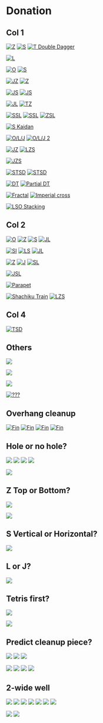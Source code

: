 Donation
=========

Col 1
-------

[![Z](https://fumen-svg-server--eight041.repl.co/?delay=1500&data=v115%40%2BgB8AeF8AeI8AeI8AeI8JeAgWBA6AAAAjgQ4FeAtBe%3FR4DeBtCeQ4DeAtweAAPAA)](https://harddrop.com/fumen/?v115@+gB8AeF8AeI8AeI8AeI8JeAgWBA6AAAAjgQ4FeAtBe?R4DeBtCeQ4DeAtweAAPAA)
[![S](https://fumen-svg-server--eight041.repl.co/?delay=1500&data=v115%40%2BgB8AeF8AeI8AeI8AeI8JeAgWBAzAAAAqgR4GeR45e%3FAAA)](https://harddrop.com/fumen/?v115@+gB8AeF8AeI8AeI8AeI8JeAgWBAzAAAAqgR4GeR45e?AAA)
[![T Double Dagger](https://fumen-svg-server--eight041.repl.co/?delay=1500&data=v115%40%2BgB8AeF8AeI8AeI8AeI8JeAgWTAUoo2AEHxhDs488A%3FQG7xDnI6CAPgQ4IeR4DeBtCeQ4DewwBtAeBtDexwCeBtCew%3FwweAAA)](https://harddrop.com/fumen/?v115@+gB8AeF8AeI8AeI8AeI8JeAgWTAUoo2AEHxhDs488A?QG7xDnI6CAPgQ4IeR4DeBtCeQ4DewwBtAeBtDexwCeBtCew?wweAAA)

[![L](https://fumen-svg-server--eight041.repl.co/?delay=1500&data=v115%40IhC8AeE8AeI8AeI8JeAgWBAsAAAA4gBtCeilCeBtBe%3FglmeAAA)](https://harddrop.com/fumen/?v115@IhC8AeE8AeI8AeI8JeAgWBAsAAAA4gBtCeilCeBtBe?glmeAAA)

[![O](https://fumen-svg-server--eight041.repl.co/?delay=1500&data=v115%40%2FgB8AeE8AeI8AeI8AeI8JeAgWBAvAAAAigAtHeBtFe%3FRpAtGeRpveAAA)](https://harddrop.com/fumen/?v115@/gB8AeE8AeI8AeI8AeI8JeAgWBAvAAAAigAtHeBtFe?RpAtGeRpveAAA)
[![S](https://fumen-svg-server--eight041.repl.co/?delay=1500&data=v115%40%2FgB8AeE8AeI8AeI8AeI8JeAgWBAzAAAAugBtDeR4Ce%3FBtBeR4veAAPAA)](https://harddrop.com/fumen/?v115@/gB8AeE8AeI8AeI8AeI8JeAgWBAzAAAAugBtDeR4Ce?BtBeR4veAAPAA)

[![JZ](https://fumen-svg-server--eight041.repl.co/?delay=1500&data=v115%40BhF8AeI8AeI8AeI8JeAgWCAqXBAAhgAtHeBtGeg0At%3FHei0ueAAA)](https://harddrop.com/fumen/?v115@BhF8AeI8AeI8AeI8JeAgWCAqXBAAhgAtHeBtGeg0At?Hei0ueAAA)
[![Z](https://fumen-svg-server--eight041.repl.co/?delay=1500&data=v115%40BhF8AeI8AeI8AeI8JeAgWBA6AAAAjgQ4IeR4DeBtCe%3FQ4EeBtueAAPAA)](https://harddrop.com/fumen/?v115@BhF8AeI8AeI8AeI8JeAgWBA6AAAAjgQ4IeR4DeBtCe?Q4EeBtueAAPAA)

[![JS](https://fumen-svg-server--eight041.repl.co/?delay=1500&data=v115%40wgB8DeB8CeB8CeC8AeC8BeH8BeH8BeH8JeAgWCAKNB%3FAArgR4Feg0R4Gei0ueAAA)](https://harddrop.com/fumen/?v115@wgB8DeB8CeB8CeC8AeC8BeH8BeH8BeH8JeAgWCAKNB?AArgR4Feg0R4Gei0ueAAA)
[![JS](https://fumen-svg-server--eight041.repl.co/?delay=1500&data=v115%405gD8CeA8AeE8BeH8BeH8BeH8JeAgWCAKNBAArgR4Fe%3Fg0R4Gei0ueAAA)](https://harddrop.com/fumen/?v115@5gD8CeA8AeE8BeH8BeH8BeH8JeAgWCAKNBAArgR4Fe?g0R4Gei0ueAAA)

[![JL](https://fumen-svg-server--eight041.repl.co/?delay=1500&data=v115%40lgD8CeA8CeC8CeB8AeD8AeA8AeG8AeI8AeI8AeI8Je%3FAgWCAqCBAAhgglGeilGei0Ieg0ueAAA)](https://harddrop.com/fumen/?v115@lgD8CeA8CeC8CeB8AeD8AeA8AeG8AeI8AeI8AeI8Je?AgWCAqCBAAhgglGeilGei0Ieg0ueAAA)
[![TZ](https://fumen-svg-server--eight041.repl.co/?delay=1500&data=v115%40lgD8CeA8CeC8CeB8AeD8AeA8AeG8AeI8AeI8AeI8Je%3FAgWCA0XBAAggAtHeBtwwGeAtxwIewwueAAPAA)](https://harddrop.com/fumen/?v115@lgD8CeA8CeC8CeB8AeD8AeA8AeG8AeI8AeI8AeI8Je?AgWCA0XBAAggAtHeBtwwGeAtxwIewwueAAPAA)

[![SSL](https://fumen-svg-server--eight041.repl.co/?delay=1500&data=v115%404gE8BeA8AeF8AeI8AeI8AeI8JeAgWDATNkBAggilFe%3FQ4glQ4GeT4GeQ4AeQ4teAAA)](https://harddrop.com/fumen/?v115@4gE8BeA8AeF8AeI8AeI8AeI8JeAgWDATNkBAggilFe?Q4glQ4GeT4GeQ4AeQ4teAAA)
[![SSL](https://fumen-svg-server--eight041.repl.co/?delay=1500&data=v115%404gE8BeA8BeE8AeI8AeI8AeI8JeAgWDATNkBAggilFe%3FQ4glQ4GeT4GeQ4AeQ4teAAA)](https://harddrop.com/fumen/?v115@4gE8BeA8BeE8AeI8AeI8AeI8JeAgWDATNkBAggilFe?Q4glQ4GeT4GeQ4AeQ4teAAA)
[![ZSL](https://fumen-svg-server--eight041.repl.co/?delay=1500&data=v115%404gE8BeA8BeE8AeI8AeI8AeI8JeAgWDAaNkBAWgglIe%3FglHeQ4hlGeR4BtGeQ4AeBtseAAPAA)](https://harddrop.com/fumen/?v115@4gE8BeA8BeE8AeI8AeI8AeI8JeAgWDAaNkBAWgglIe?glHeQ4hlGeR4BtGeQ4AeBtseAAPAA)

[![S Kaidan](https://fumen-svg-server--eight041.repl.co/?delay=1500&data=v115%402gE8DeG8BeI8AeI8AeI8JeAgWKAToo2ALyFoDB2BAA%3FigBtEeQ4CeBtBeRpR4FeRpAeQ4veAAPAA)](https://harddrop.com/fumen/?v115@2gE8DeG8BeI8AeI8AeI8JeAgWKAToo2ALyFoDB2BAA?igBtEeQ4CeBtBeRpR4FeRpAeQ4veAAPAA)

[![O/L/J](https://fumen-svg-server--eight041.repl.co/?delay=1500&data=v115%40AhA8AeE8AeI8AeI8AeI8JeAgWFAPXL0AqAAAAqghlB%3FeBtCeRpglCeBtBeRpglueAAPAAqgxwGeBtHeRaveAAAqgBP%3FGeQaAPwhGeCtueAAAkgQ4EewhQpBeRpCegWwhQpCeQpAPBe%3FgWweAAAggglIegWgHGeglgWAPGeglweAAAggAtIeAtIeAtH%3FeCPueAAA)](https://harddrop.com/fumen/?v115@AhA8AeE8AeI8AeI8AeI8JeAgWFAPXL0AqAAAAqghlB?eBtCeRpglCeBtBeRpglueAAPAAqgxwGeBtHeRaveAAAqgBP?GeQaAPwhGeCtueAAAkgQ4EewhQpBeRpCegWwhQpCeQpAPBe?gWweAAAggglIegWgHGeglgWAPGeglweAAAggAtIeAtIeAtH?eCPueAAA)
[![O/L/J 2](https://fumen-svg-server--eight041.repl.co/?delay=1500&data=v115%402gA8AeE8CeG8AeI8AeI8AeI8JeAgWJAPXL0AKoo2AS%3FAAAAkgBtCeilCeBtBeglRpHeRpueAAApgwwIewwAtQaHeAt%3FQaueAAApgAPwhAtGeBPAtHeQaAtueAAAagQ4IeRpCeRpDeQ%3FpAPBexhIehWueAAAhgglGeCPGehlIeAPglueAAA)](https://harddrop.com/fumen/?v115@2gA8AeE8CeG8AeI8AeI8AeI8JeAgWJAPXL0AKoo2AS?AAAAkgBtCeilCeBtBeglRpHeRpueAAApgwwIewwAtQaHeAt?QaueAAApgAPwhAtGeBPAtHeQaAtueAAAagQ4IeRpCeRpDeQ?pAPBexhIehWueAAAhgglGeCPGehlIeAPglueAAA)

[![JZ](https://fumen-svg-server--eight041.repl.co/?delay=1500&data=v115%40kgE8DeF8DeF8DeF8AeI8AeI8AeI8JeAgWCAqXBAAWg%3FAtHeBtHeAth0Heg0Ieg0veAAA)](https://harddrop.com/fumen/?v115@kgE8DeF8DeF8DeF8AeI8AeI8AeI8JeAgWCAqXBAAWg?AtHeBtHeAth0Heg0Ieg0veAAA)
[![LZS](https://fumen-svg-server--eight041.repl.co/?delay=1500&data=v115%40kgE8DeF8DeF8DeF8AeI8AeI8AeI8JeAgWDAsH0BAWg%3FAtHeBtHeAtglIeglIehlueAAArgQ4IeR4IeQ4teAAA)](https://harddrop.com/fumen/?v115@kgE8DeF8DeF8DeF8AeI8AeI8AeI8JeAgWDAsH0BAWg?AtHeBtHeAtglIeglIehlueAAArgQ4IeR4IeQ4teAAA)

[![JZS](https://fumen-svg-server--eight041.repl.co/?delay=1500&data=v115%40wgC8DeA8AeD8DeF8AeI8AeI8AeI8JeAgWDAqH0BAgg%3FAtAeR4EeBtR4FeAti0Ieg0teAAA)](https://harddrop.com/fumen/?v115@wgC8DeA8AeD8DeF8AeI8AeI8AeI8JeAgWDAqH0BAgg?AtAeR4EeBtR4FeAti0Ieg0teAAA)

[![STSD](https://fumen-svg-server--eight041.repl.co/?delay=1500&data=v115%40DhD8AeI8AeI8AeI8JeAgWEAz%2BT7BagBtIeBtBeilR4%3FAeRpBeglg0R4BeRpCei0teAAPAA)](https://harddrop.com/fumen/?v115@DhD8AeI8AeI8AeI8JeAgWEAz+T7BagBtIeBtBeilR4?AeRpBeglg0R4BeRpCei0teAAPAA)
[![STSD](https://fumen-svg-server--eight041.repl.co/?delay=1500&data=v115%400gA8IeA8BeF8AeI8AeI8AeI8JeAgWEAz%2BT7BYgBtIe%3FBtDeilAeRpDeglCeRp1eAAA)](https://harddrop.com/fumen/?v115@0gA8IeA8BeF8AeI8AeI8AeI8JeAgWEAz+T7BYgBtIe?BtDeilAeRpDeglCeRp1eAAA)

[![DT](https://fumen-svg-server--eight041.repl.co/?delay=1500&data=v115%402gG8CeG8AeI8AeI8AeI8JeAgWCAkOBAADghlIeglFe%3Fh0AeglFeg0BeBtEeg0CeBtDeRpHeRpveAAA)](https://harddrop.com/fumen/?v115@2gG8CeG8AeI8AeI8AeI8JeAgWCAkOBAADghlIeglFe?h0AeglFeg0BeBtEeg0CeBtDeRpHeRpveAAA)
[![Partial DT](https://fumen-svg-server--eight041.repl.co/?delay=1500&data=v115%403gF8DeF8AeI8AeI8AeI8JeAgWMAQCaeEpikTASYxwC%3FEghlIeglFeR4AeglEeR4BeBtDeh0CeBtCeg0RpGeg0RpueA%3FAApgxSHewSAeQaGeAPRaueAAApgQaAtHeQaAtwwIewwueAA%3FApgglwSHeAtxSGeBtQaueAAA)](https://harddrop.com/fumen/?v115@3gF8DeF8AeI8AeI8AeI8JeAgWMAQCaeEpikTASYxwC?EghlIeglFeR4AeglEeR4BeBtDeh0CeBtCeg0RpGeg0RpueA?AApgxSHewSAeQaGeAPRaueAAApgQaAtHeQaAtwwIewwueAA?ApgglwSHeAtxSGeBtQaueAAA)

[![Fractal](https://fumen-svg-server--eight041.repl.co/?delay=1500&data=v115%40kgE8DeF8EeH8AeF8AeI8AeI8AeI8JeAgWHAmLckD0i%3FsCA9giWIegWkeAAAPgRpEeAtBeRpDeBtHeAtR4GeR45eAAA%3FWggWHehWHegWRLGeRL5eAAA)](https://harddrop.com/fumen/?v115@kgE8DeF8EeH8AeF8AeI8AeI8AeI8JeAgWHAmLckD0i?sCA9giWIegWkeAAAPgRpEeAtBeRpDeBtHeAtR4GeR45eAAA?WggWHehWHegWRLGeRL5eAAA)
[![Imperial cross](https://fumen-svg-server--eight041.repl.co/?delay=1500&data=v115%40cgC8GeC8EeE8FeD8EeE8AeI8AeI8AeI8JeAgWQAJ0t%3FrDy%2BzCEFbsiDynEbErgglGeRpglGeRphlteAAANgBtHeQ4B%3FtEeRpR4FeRpAeQ4BfAAAfghlHehlQpGehlQpGehWRateAAA%3F)](https://harddrop.com/fumen/?v115@cgC8GeC8EeE8FeD8EeE8AeI8AeI8AeI8JeAgWQAJ0t?rDy+zCEFbsiDynEbErgglGeRpglGeRphlteAAANgBtHeQ4B?tEeRpR4FeRpAeQ4BfAAAfghlHehlQpGehlQpGehWRateAAA?)

[![LSO Stacking](https://fumen-svg-server--eight041.repl.co/?data=v115%40RhE8EeF8NeAgWOAM9iSASITdEhVC5DurBAAvhDSyQA%3FAfoBdsfFsfEhwDIexDAeEABeQ4wDgWFAAexwgWJeAAAvhAT%3FoBHhE8EeF8DeF8NeAAAvhESjBdnfFnBAAAfjBHhE8EeF8Xe%3FAAAvhEdnfFnBAAAbjBfsB9gE8EeE8EeE8YeAAAvhDSeBdif%3FFiBAAA9gE8EeF8heAAA)](https://harddrop.com/fumen/?v115@RhE8EeF8NeAgWOAM9iSASITdEhVC5DurBAAvhDSyQA?AfoBdsfFsfEhwDIexDAeEABeQ4wDgWFAAexwgWJeAAAvhAT?oBHhE8EeF8DeF8NeAAAvhESjBdnfFnBAAAfjBHhE8EeF8Xe?AAAvhEdnfFnBAAAbjBfsB9gE8EeE8EeE8YeAAAvhDSeBdif?FiBAAA9gE8EeF8heAAA)

Col 2
------

[![O](https://fumen-svg-server--eight041.repl.co/?delay=1500&data=v115%401gA8AeG8AeI8AeI8AeI8AeH8JeAgWBAvAAAAjgBtDe%3FRpCeBtCeRp5eAAA)](https://harddrop.com/fumen/?v115@1gA8AeG8AeI8AeI8AeI8AeH8JeAgWBAvAAAAjgBtDe?RpCeBtCeRp5eAAA)
[![Z](https://fumen-svg-server--eight041.repl.co/?delay=1500&data=v115%401gA8AeF8BeI8AeI8AeI8AeH8JeAgWBA6AAAALgwhIe%3FwhCeQ4EewhCeR4DewhAtCeQ4DeBtHeAtweAAA)](https://harddrop.com/fumen/?v115@1gA8AeF8BeI8AeI8AeI8AeH8JeAgWBA6AAAALgwhIe?whCeQ4EewhCeR4DewhAtCeQ4DeBtHeAtweAAA)
[![S](https://fumen-svg-server--eight041.repl.co/?delay=1500&data=v115%409gA8AeA8AeG8AeI8AeI8AeH8JeAgWBAzAAAApgQ4Ce%3FBtDeR4CeBtDeQ4veAAA)](https://harddrop.com/fumen/?v115@9gA8AeA8AeG8AeI8AeI8AeH8JeAgWBAzAAAApgQ4Ce?BtDeR4CeBtDeQ4veAAA)
[![JL](https://fumen-svg-server--eight041.repl.co/?delay=1500&data=v115%40%2FgA8AeF8BeH8BeI8AeH8JeAgWCAqCBAAfgglIeglCe%3FBtDehlCeBtCeh0Heg0Ieg0ceAAA)](https://harddrop.com/fumen/?v115@/gA8AeF8BeH8BeI8AeH8JeAgWCAqCBAAfgglIeglCe?BtDehlCeBtCeh0Heg0Ieg0ceAAA)

[![SI](https://fumen-svg-server--eight041.repl.co/?delay=1500&data=v115%40%2FgB8AeF8AeI8AeI8AeH8JeAgWCAT%2BAAAVgwhIewhIe%3FwhDeBtCewhR4CeBtBeR4veAAPAA)](https://harddrop.com/fumen/?v115@/gB8AeF8AeI8AeI8AeH8JeAgWCAT+AAAVgwhIewhIe?whDeBtCewhR4CeBtBeR4veAAPAA)
[![LS](https://fumen-svg-server--eight041.repl.co/?delay=1500&data=v115%40%2FgB8AeF8AeI8AeI8AeH8JeAgWCAMNBAApgglAeR4Fe%3FglR4GehlveAAPAA)](https://harddrop.com/fumen/?v115@/gB8AeF8AeI8AeI8AeH8JeAgWCAMNBAApgglAeR4Fe?glR4GehlveAAPAA)
[![JL](https://fumen-svg-server--eight041.repl.co/?delay=1500&data=v115%40AhA8AeF8BeH8AeI8AeH8JeAgWCAqCBAArgglBeBtCe%3FilCeBtBei0Ieg0keAAArggWBeBPCeiWCeBPBeiHGeAAAegl%3FkeAAApgg0DeBtCei0CeBtBeilGeglmeAAA)](https://harddrop.com/fumen/?v115@AhA8AeF8BeH8AeI8AeH8JeAgWCAqCBAArgglBeBtCe?ilCeBtBei0Ieg0keAAArggWBeBPCeiWCeBPBeiHGeAAAegl?keAAApgg0DeBtCei0CeBtBeilGeglmeAAA)

[![Z](https://fumen-svg-server--eight041.repl.co/?delay=1500&data=v115%409gA8BeB8AeE8AeI8AeI8AeH8JeAgWBA6AAAAsgR4Ee%3FBtR4GeBtueAAPAArgQpAPwDGeBP3eAAAhgglIeQawSHeRa3%3FeAAAhggWg0HegWg0HeBt3eAAAhgg0AeAtGeg0gWAtHegW3e%3FAAA)](https://harddrop.com/fumen/?v115@9gA8BeB8AeE8AeI8AeI8AeH8JeAgWBA6AAAAsgR4Ee?BtR4GeBtueAAPAArgQpAPwDGeBP3eAAAhgglIeQawSHeRa3?eAAAhggWg0HegWg0HeBt3eAAAhgg0AeAtGeg0gWAtHegW3e?AAA)
[![J](https://fumen-svg-server--eight041.repl.co/?delay=1500&data=v115%409gA8BeB8AeE8AeI8AeI8AeH8JeAgWBAqAAAAjgAtHe%3FBtEei0AtHeg0ueAAA)](https://harddrop.com/fumen/?v115@9gA8BeB8AeE8AeI8AeI8AeH8JeAgWBAqAAAAjgAtHe?BtEei0AtHeg0ueAAA)
[![SL](https://fumen-svg-server--eight041.repl.co/?delay=1500&data=v115%409gA8BeB8AeE8AeI8AeI8AeH8JeAgWCAzCBAAfgglIe%3FglEeBtBehlR4CeBtBeR4ueAAA)](https://harddrop.com/fumen/?v115@9gA8BeB8AeE8AeI8AeI8AeH8JeAgWCAzCBAAfgglIe?glEeBtBehlR4CeBtBeR4ueAAA)

[![JSL](https://fumen-svg-server--eight041.repl.co/?delay=1500&data=v115%40ugE8EeE8CeA8AeF8AeI8AeI8AeH8JeAgWDAKNkBAVg%3FglCeBtDeglDeBtCehlR4Feg0R4Gei0ueAAA)](https://harddrop.com/fumen/?v115@ugE8EeE8CeA8AeF8AeI8AeI8AeH8JeAgWDAKNkBAVg?glCeBtDeglDeBtCehlR4Feg0R4Gei0ueAAA)

[![Parapet](https://fumen-svg-server--eight041.repl.co/?delay=1500&data=v115%402gH8AeI8AeI8AeI8AeH8JeAgWHAQCSeDwo%2BCAfgglB%3FeBtEeglCeBtDehl5eAAA)](https://harddrop.com/fumen/?v115@2gH8AeI8AeI8AeI8AeH8JeAgWHAQCSeDwo+CAfgglB?eBtEeglCeBtDehl5eAAA)

[![Shachiku Train](https://fumen-svg-server--eight041.repl.co/?delay=1500&data=v115%403gF8DeG8AeI8AeI8AeH8JeAgWQAz8bkDoeihEFbEwC%3Fyy1JEZgQ4IeR4Deh0CeQ4Deg0BtGeg0AeBtteAAA)](https://harddrop.com/fumen/?v115@3gF8DeG8AeI8AeI8AeH8JeAgWQAz8bkDoeihEFbEwC?yy1JEZgQ4IeR4Deh0CeQ4Deg0BtGeg0AeBtteAAA)
[![LZS](https://fumen-svg-server--eight041.repl.co/?delay=1500&data=v115%40ChF8AeI8AeI8AeH8JeAgWDAsH0BAkgQ4DeglDeR4Ce%3FglBtCeQ4CehlBtteAAA)](https://harddrop.com/fumen/?v115@ChF8AeI8AeI8AeH8JeAgWDAsH0BAkgQ4DeglDeR4Ce?glBtCeQ4CehlBtteAAA)

Col 4
-----

[![TSD](https://fumen-svg-server--eight041.repl.co/?data=v115%40EhB8IeB8DeB8AeC8DeF8JeAgWDAUNSBA9gilGeglAt%3FHeBtHeAtSeAAPAABhglGeilGeR4GeR4QeAAA)](https://harddrop.com/fumen/?v115@EhB8IeB8DeB8AeC8DeF8JeAgWDAUNSBA9gilGeglAt?HeBtHeAtSeAAPAABhglGeilGeR4GeR4QeAAA)

Others
------

[![](https://fumen-svg-server--eight041.repl.co/?delay=1500&data=v115%40DhB8IeB8BeA8BeA8AeD8AeA8BeF8JeAgHHhilAtFeg%3FlAeBtHeAtQeAAA)](https://harddrop.com/fumen/?v115@DhB8IeB8BeA8BeA8AeD8AeA8BeF8JeAgHHhilAtFeg?lAeBtHeAtQeAAA)

[![](https://fumen-svg-server--eight041.repl.co/?delay=1500&data=v115%409gC8GeB8HeB8BeB8DeA8CeB8NeAgHBhglBeB8CeilC%3FeB8BeR4CeC8AeR4DeC8JeAAA)](https://harddrop.com/fumen/?v115@9gC8GeB8HeB8BeB8DeA8CeB8NeAgHBhglBeB8CeilC?eB8BeR4CeC8AeR4DeC8JeAAA)

[![](https://fumen-svg-server--eight041.repl.co/?delay=1500&data=v115%40HhB8HeC8GeD8PeAgH%2BgBtBeR4EeBtR4CeAtCezhAeB%3FtHeAtKeAAA)](https://harddrop.com/fumen/?v115@HhB8HeC8GeD8PeAgH+gBtBeR4EeBtR4CeAtCezhAeB?tHeAtKeAAA)

[![???](https://fumen-svg-server--eight041.repl.co/?delay=1500&data=v115%406gC8FeD8EeE8CeI8AeG8JeAgWJAl8NSATJUABmAAAA%3FugilGeglDeQ4BtywDeR4BtwwFeQ4beAAAvhAAAAggAtEeRp%3FwhBtEeRpwhAtywR4i0whh0wwR4Ceg0whg0Ieg0ceAAAvhAA%3FAAMgR4GeR4Heh0AeBtEeg0CeBtzhg0BejlGeglAeglGeglA%3FeglgeAAA)](https://harddrop.com/fumen/?v115@6gC8FeD8EeE8CeI8AeG8JeAgWJAl8NSATJUABmAAAA?ugilGeglDeQ4BtywDeR4BtwwFeQ4beAAAvhAAAAggAtEeRp?whBtEeRpwhAtywR4i0whh0wwR4Ceg0whg0Ieg0ceAAAvhAA?AAMgR4GeR4Heh0AeBtEeg0CeBtzhg0BejlGeglAeglGeglA?eglgeAAA)

Overhang cleanup
----------------

[![Fin](https://fumen-svg-server--eight041.repl.co/?data=v115%40zgE8BeH8DeF8DeH8BeI8AeA8JeAgWDAGOxCAvhEdif%3FFiflifdtBAAA)](https://harddrop.com/fumen/?v115@zgE8BeH8DeF8DeH8BeI8AeA8JeAgWDAGOxCAvhEdif?FiflifdtBAAA)
[![Fin](https://fumen-svg-server--eight041.repl.co/?delay=1500&data=v115%40HhE8BeH8DeF8CeB8JeAgWDAGOxCA3gR4BeRpCeR4Ce%3FRpEeglIeglIehlMeAAA)](https://harddrop.com/fumen/?v115@HhE8BeH8DeF8CeB8JeAgWDAGOxCA3gR4BeRpCeR4Ce?RpEeglIeglIehlMeAAA)
[![Fin](https://fumen-svg-server--eight041.repl.co/?delay=1500&data=v115%40HhE8BeH8DeF8CeB8JeAgWDAGOxCA2gR4DeglBeR4Ce%3FilFeg0Ieg0Heh0MeAAA)](https://harddrop.com/fumen/?v115@HhE8BeH8DeF8CeB8JeAgWDAGOxCA2gR4DeglBeR4Ce?ilFeg0Ieg0Heh0MeAAA)
[![Fin](https://fumen-svg-server--eight041.repl.co/?delay=1500&data=v115%40HhE8BeH8DeF8CeB8JeAgWDAGOxCA2gR4DeglBeR4Ce%3FilFeAtHeBtHeAtNeAAA)](https://harddrop.com/fumen/?v115@HhE8BeH8DeF8CeB8JeAgWDAGOxCA2gR4DeglBeR4Ce?ilFeAtHeBtHeAtNeAAA)

Hole or no hole?
----------------

[![](https://fumen-svg-server--eight041.repl.co/?data=v115%40xgB8GeC8DeA8BeH8CeH8AeI8AeC8JeAgHvhLXbB%2BPB%3FdnfFnBAAA%2FmB8YBCgBJfBdifFiBAAA)](https://harddrop.com/fumen/?v115@xgB8GeC8DeA8BeH8CeH8AeI8AeC8JeAgHvhLXbB+PB?dnfFnBAAA/mB8YBCgBJfBdifFiBAAA)
[![](https://fumen-svg-server--eight041.repl.co/?data=v115%40jgA8EeE8EeF8AeI8AeI8AeI8AeI8AeC8JeAgHvhIcM%3FBfUB6UBFYBAAADVB2QBkGBvXB)](https://harddrop.com/fumen/?v115@jgA8EeE8EeF8AeI8AeI8AeI8AeI8AeC8JeAgHvhIcM?BfUB6UBFYBAAADVB2QBkGBvXB)
[![](https://fumen-svg-server--eight041.repl.co/?data=v115%40WgA8HeB8BeA8AeC8AeA8CeH8AeI8AeI8AeI8AeI8Ae%3FG8JeAgHvhGjIBFWBAAAOQBsWBqTBvUB)](https://harddrop.com/fumen/?v115@WgA8HeB8BeA8AeC8AeA8CeH8AeI8AeI8AeI8AeI8Ae?G8JeAgHvhGjIBFWBAAAOQBsWBqTBvUB)
[![](https://fumen-svg-server--eight041.repl.co/?data=v115%40pgC8GeC8EeF8AeB8AeF8AeI8AeI8AeE8JeAgHvhIvd%3FBEUBGRBFcBAAAGZBscBJQBHRB)](https://harddrop.com/fumen/?v115@pgC8GeC8EeF8AeB8AeF8AeI8AeI8AeE8JeAgHvhIvd?BEUBGRBFcBAAAGZBscBJQBHRB)

[![](https://fumen-svg-server--eight041.repl.co/?delay=1500&data=v115%40%2BgglQ4CeE8glR4AeF8hlQ4AeI8AeE8JeAgH9gglUeg%3FWaeAAA)](https://harddrop.com/fumen/?v115@+gglQ4CeE8glR4AeF8hlQ4AeI8AeE8JeAgH9gglUeg?WaeAAA)

Z Top or Bottom?
------------------

[![](https://fumen-svg-server--eight041.repl.co/?delay=1500&data=v115%40XgB8FeC8CeAtCeD8AeBtCeE8AtCeH8AeI8AeI8AeI8%3FAeB8JeAgHUgwhIewhCeywAeRpwhDewwBeRpwhFeywHewwpe%3FAAeUgQaIeQaGeRpwwGeBtwwFehlQLHeAPIewhIewhIewhLe%3FAAewgBPGewDAPQpyeAAA)](https://harddrop.com/fumen/?v115@XgB8FeC8CeAtCeD8AeBtCeE8AtCeH8AeI8AeI8AeI8?AeB8JeAgHUgwhIewhCeywAeRpwhDewwBeRpwhFeywHewwpe?AAeUgQaIeQaGeRpwwGeBtwwFehlQLHeAPIewhIewhIewhLe?AAewgBPGewDAPQpyeAAA)

[![](https://fumen-svg-server--eight041.repl.co/?delay=1500&data=v115%40fgC8GeD8BeR4BeD8AeR4CeH8AeI8AeI8AeI8AeA8Je%3FAgHkgAtHeBtHeAtBeywHewwoeAAebgR4EeBtQpQ4ywHewwg%3FlDeAPBeySHeAPIewhIewhIewhKeAAA)](https://harddrop.com/fumen/?v115@fgC8GeD8BeR4BeD8AeR4CeH8AeI8AeI8AeI8AeA8Je?AgHkgAtHeBtHeAtBeywHewwoeAAebgR4EeBtQpQ4ywHewwg?lDeAPBeySHeAPIewhIewhIewhKeAAA)

S Vertical or Horizontal?
---------------------------

[![](https://fumen-svg-server--eight041.repl.co/?delay=1500&data=v115%40xgB8HeB8HeC8CeAtCeD8AeBtBeE8AeAtB8AeC8JeAg%3FHMhQ4IeR4IeQ4MeAAAAhi0IeQaR4RewDMeAAApgglBeBtEe%3FglCeBtRpBehlDeRppeAAA)](https://harddrop.com/fumen/?v115@xgB8HeB8HeC8CeAtCeD8AeBtBeE8AeAtB8AeC8JeAg?HMhQ4IeR4IeQ4MeAAAAhi0IeQaR4RewDMeAAApgglBeBtEe?glCeBtRpBehlDeRppeAAA)

L or J?
--------

[![](https://fumen-svg-server--eight041.repl.co/?delay=1500&data=v115%40ugR4CeD8R4CeE8ilAeF8glA8CeH8AeI8AeB8JeAgHB%3FhCtGegWAeg0geAAA)](https://harddrop.com/fumen/?v115@ugR4CeD8R4CeE8ilAeF8glA8CeH8AeI8AeB8JeAgHB?hCtGegWAeg0geAAA)

Tetris first?
-------------

[![](https://fumen-svg-server--eight041.repl.co/?delay=1500&data=v115%40dgC8BeA8EeF8CeG8AeI8AeI8AeJ8AeF8AeF8JeAgHN%3Fgg0Ieg0Heh0AeBtywFeBtww9eAAAtfwhIewhHeg0whCeR4C%3Feg0whBtR4ywh0DtRpwwg0C8AtgWA8RpAeg0AeC8glB8whh0%3FGewhIewhIewhheAAA)](https://harddrop.com/fumen/?v115@dgC8BeA8EeF8CeG8AeI8AeI8AeJ8AeF8AeF8JeAgHN?gg0Ieg0Heh0AeBtywFeBtww9eAAAtfwhIewhHeg0whCeR4C?eg0whBtR4ywh0DtRpwwg0C8AtgWA8RpAeg0AeC8glB8whh0?GewhIewhIewhheAAA)

[![](https://fumen-svg-server--eight041.repl.co/?delay=1500&data=v115%40LgA8IeA8IeB8EeE8DeE8CeH8AeI8AeI8AeI8AeG8Je%3FAglkgR4GeR4EeywHewwueAAebgR4PexD%2FeAAeigg0Hewhi0%3FZewhIewhIewhQeAAe)](https://harddrop.com/fumen/?v115@LgA8IeA8IeB8EeE8DeE8CeH8AeI8AeI8AeI8AeG8Je?AglkgR4GeR4EeywHewwueAAebgR4PexD/eAAeigg0Hewhi0?ZewhIewhIewhQeAAe)

Predict cleanup piece?
----------------------

[![](https://fumen-svg-server--eight041.repl.co/?data=v115%40ngB8GeD8FeH8AeH8BeI8AeG8AeF8JeAgH)](https://harddrop.com/fumen/?v115@ngB8GeD8FeH8AeH8BeI8AeG8AeF8JeAgH)
[![](https://fumen-svg-server--eight041.repl.co/?data=v115%40kgQ4BeB8EeR4D8EeQ4H8wwH8xwI8wwG8AeF8JeAgH)](https://harddrop.com/fumen/?v115@kgQ4BeB8EeR4D8EeQ4H8wwH8xwI8wwG8AeF8JeAgH)
[![](https://fumen-svg-server--eight041.repl.co/?data=v115%40fgi0AeglQ4BeB8Btg0AeglR4D8BtAehlQ4H8wwH8xw%3FI8wwG8AeF8JeAgH)](https://harddrop.com/fumen/?v115@fgi0AeglQ4BeB8Btg0AeglR4D8BtAehlQ4H8wwH8xw?I8wwG8AeF8JeAgH)

[![](https://fumen-svg-server--eight041.repl.co/?data=v115%40ngB8GeD8FeH8AeH8BeI8AeG8AeF8JeAgH)](https://harddrop.com/fumen/?v115@ngB8GeD8FeH8AeH8BeI8AeG8AeF8JeAgH)
[![](https://fumen-svg-server--eight041.repl.co/?data=v115%40lgR4B8EeR4D8FeH8wwH8xwI8wwG8AeF8JeAgH)](https://harddrop.com/fumen/?v115@lgR4B8EeR4D8FeH8wwH8xwI8wwG8AeF8JeAgH)
[![](https://fumen-svg-server--eight041.repl.co/?data=v115%40CgR4GeR4HeRpglBezhAeRpglywR4B8BthlwwR4D8Bt%3FDeH8wwH8xwI8wwG8AeF8JeAgH)](https://harddrop.com/fumen/?v115@CgR4GeR4HeRpglBezhAeRpglywR4B8BthlwwR4D8Bt?DeH8wwH8xwI8wwG8AeF8JeAgH)
[![](https://fumen-svg-server--eight041.repl.co/?data=v115%40CgR4GeR4HeRpglAeg0zhAeRpglywR4B8BthlwwR4D8%3FBtAei0H8wwH8xwI8wwG8AeF8JeAgH)](https://harddrop.com/fumen/?v115@CgR4GeR4HeRpglAeg0zhAeRpglywR4B8BthlwwR4D8?BtAei0H8wwH8xwI8wwG8AeF8JeAgH)

2-wide well
-----------

[![](https://fumen-svg-server--eight041.repl.co/?data=v115%409gB8HeA8IeB8AeC8BeD8AeC8BeB8JeAgH)](https://harddrop.com/fumen/?v115@9gB8HeA8IeB8AeC8BeD8AeC8BeB8JeAgH)
[![](https://fumen-svg-server--eight041.repl.co/?data=v115%409gB8HeA8Cei0ilB8AeC8g0glD8AeC8BeB8JeAgH)](https://harddrop.com/fumen/?v115@9gB8HeA8Cei0ilB8AeC8g0glD8AeC8BeB8JeAgH)
[![](https://fumen-svg-server--eight041.repl.co/?data=v115%407ghlB8FeAtglA8Cei0BtglB8AeC8g0AtD8AeC8BeB8%3FJeAgH)](https://harddrop.com/fumen/?v115@7ghlB8FeAtglA8Cei0BtglB8AeC8g0AtD8AeC8BeB8?JeAgH)
[![](https://fumen-svg-server--eight041.repl.co/?data=v115%407gglAeB8Beg0CeglAeA8Cei0AthlB8AeC8BtD8AeC8%3FAtAeB8JeAgH)](https://harddrop.com/fumen/?v115@7gglAeB8Beg0CeglAeA8Cei0AthlB8AeC8BtD8AeC8?AtAeB8JeAgH)
[![](https://fumen-svg-server--eight041.repl.co/?data=v115%403gh0DeB8Beg0DeglA8Ceg0BtilB8AeC8BtD8AeC8Be%3FB8JeAgH)](https://harddrop.com/fumen/?v115@3gh0DeB8Beg0DeglA8Ceg0BtilB8AeC8BtD8AeC8Be?B8JeAgH)
[![](https://fumen-svg-server--eight041.repl.co/?data=v115%404gAtDeB8BeBtDeA8CeAtklB8AeC8hlD8AeC8glAeB8%3FJeAgH)](https://harddrop.com/fumen/?v115@4gAtDeB8BeBtDeA8CeAtklB8AeC8hlD8AeC8glAeB8?JeAgH)
[![](https://fumen-svg-server--eight041.repl.co/?data=v115%403gh0BehlB8Beg0Q4BeAtglA8Ceg0R4BtglB8AeC8Q4%3FAtD8AeC8BeB8JeAgH)](https://harddrop.com/fumen/?v115@3gh0BehlB8Beg0Q4BeAtglA8Ceg0R4BtglB8AeC8Q4?AtD8AeC8BeB8JeAgH)

[![](https://fumen-svg-server--eight041.repl.co/?data=v115%40%2FgB8CeQ4EeB8BeR4AeA8AeC8CeQ4AeA8AeC8AeD8Je%3FAgH)](https://harddrop.com/fumen/?v115@/gB8CeQ4EeB8BeR4AeA8AeC8CeQ4AeA8AeC8AeD8Je?AgH)
[![](https://fumen-svg-server--eight041.repl.co/?data=v115%405gh0DeB8Beg0Q4hlCeB8h0R4glA8AeC8i0Q4glA8Ae%3FC8AeD8JeAgH)](https://harddrop.com/fumen/?v115@5gh0DeB8Beg0Q4hlCeB8h0R4glA8AeC8i0Q4glA8Ae?C8AeD8JeAgH)
